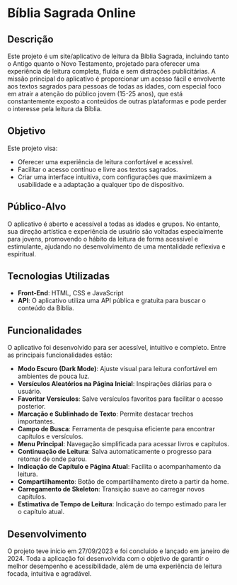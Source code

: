 # Bíblia Sagrada Online

## Descrição
Este projeto é um site/aplicativo de leitura da Bíblia Sagrada, incluindo tanto o Antigo quanto o Novo Testamento, projetado para oferecer uma experiência de leitura completa, fluída e sem distrações publicitárias. A missão principal do aplicativo é proporcionar um acesso fácil e envolvente aos textos sagrados para pessoas de todas as idades, com especial foco em atrair a atenção do público jovem (15-25 anos), que está constantemente exposto a conteúdos de outras plataformas e pode perder o interesse pela leitura da Bíblia.

## Objetivo
Este projeto visa:
- Oferecer uma experiência de leitura confortável e acessível.
- Facilitar o acesso contínuo e livre aos textos sagrados.
- Criar uma interface intuitiva, com configurações que maximizem a usabilidade e a adaptação a qualquer tipo de dispositivo.

## Público-Alvo
O aplicativo é aberto e acessível a todas as idades e grupos. No entanto, sua direção artística e experiência de usuário são voltadas especialmente para jovens, promovendo o hábito da leitura de forma acessível e estimulante, ajudando no desenvolvimento de uma mentalidade reflexiva e espiritual.

## Tecnologias Utilizadas
- **Front-End**: HTML, CSS e JavaScript
- **API**: O aplicativo utiliza uma API pública e gratuita para buscar o conteúdo da Bíblia.

## Funcionalidades
O aplicativo foi desenvolvido para ser acessível, intuitivo e completo. Entre as principais funcionalidades estão:
- **Modo Escuro (Dark Mode)**: Ajuste visual para leitura confortável em ambientes de pouca luz.
- **Versículos Aleatórios na Página Inicial**: Inspirações diárias para o usuário.
- **Favoritar Versículos**: Salve versículos favoritos para facilitar o acesso posterior.
- **Marcação e Sublinhado de Texto**: Permite destacar trechos importantes.
- **Campo de Busca**: Ferramenta de pesquisa eficiente para encontrar capítulos e versículos.
- **Menu Principal**: Navegação simplificada para acessar livros e capítulos.
- **Continuação de Leitura**: Salva automaticamente o progresso para retomar de onde parou.
- **Indicação de Capítulo e Página Atual**: Facilita o acompanhamento da leitura.
- **Compartilhamento**: Botão de compartilhamento direto a partir da home.
- **Carregamento de Skeleton**: Transição suave ao carregar novos capítulos.
- **Estimativa de Tempo de Leitura**: Indicação do tempo estimado para ler o capítulo atual.

## Desenvolvimento
O projeto teve início em 27/09/2023 e foi concluído e lançado em janeiro de 2024. Toda a aplicação foi desenvolvida com o objetivo de garantir o melhor desempenho e acessibilidade, além de uma experiência de leitura focada, intuitiva e agradável.
